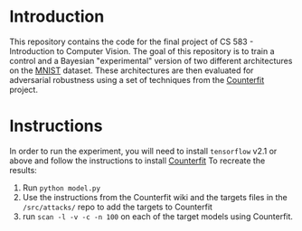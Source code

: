 # Introduction
This repository contains the code for the final project of CS 583 - Introduction to Computer Vision.
The goal of this repository is to train a control and a Bayesian "experimental" version of two different architectures on the [MNIST](http://yann.lecun.com/exdb/mnist/) dataset.
These architectures are then evaluated for adversarial robustness using a set of techniques from the [Counterfit](https://github.com/Azure/counterfit) project.

# Instructions
In order to run the experiment, you will need to install `tensorflow` v2.1 or above and follow the instructions to install [Counterfit](https://github.com/Azure/counterfit)
To recreate the results:
1. Run `python model.py`
2. Use the instructions from the Counterfit wiki and the targets files in the `/src/attacks/` repo to add the targets to Counterfit
3. run `scan -l -v -c -n 100` on each of the target models using Counterfit.
